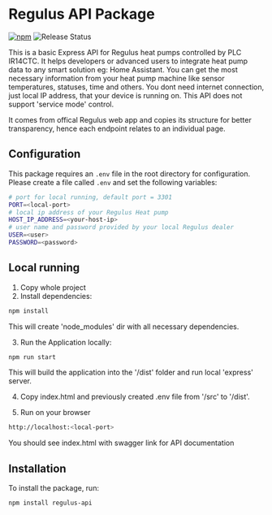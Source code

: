 # Regulus API Package

[![npm](https://img.shields.io/npm/v/regulus-api.svg)](https://www.npmjs.com/package/regulus-api)
![Release Status](https://img.shields.io/github/actions/workflow/status/Haluska77/regulus-api/node.js.yml)

This is a basic Express API for Regulus heat pumps controlled by PLC IR14CTC. 
It helps developers or advanced users to integrate heat pump data to any smart solution eg: Home Assistant. You can get the most necessary information from your heat pump machine like sensor temperatures, statuses, time and others. You dont need internet connection, just local IP address, that your device is running on.
This API does not support 'service mode' control. 

It comes from offical Regulus web app and copies its structure for better transparency, hence each endpoint relates to an individual page. 


## Configuration

This package requires an `.env` file in the root directory for configuration. Please create a file called `.env` and set the following variables:

```bash
# port for local running, default port = 3301
PORT=<local-port>
# local ip address of your Regulus Heat pump 
HOST_IP_ADDRESS=<your-host-ip>
# user name and password provided by your local Regulus dealer 
USER=<user> 
PASSWORD=<password>
```

## Local running

1. Copy whole project
2. Install dependencies:
```bash
npm install
```
This will create 'node_modules' dir with all necessary dependencies.

3. Run the Application locally:
```bash
npm run start
```
This will build the application into the '/dist' folder and run local 'express' server.

4. Copy index.html and previously created .env file from '/src' to '/dist'.

3. Run on your browser
```bash
http://localhost:<local-port>
```
You should see index.html with swagger link for API documentation


## Installation

To install the package, run:
```bash
npm install regulus-api
```

